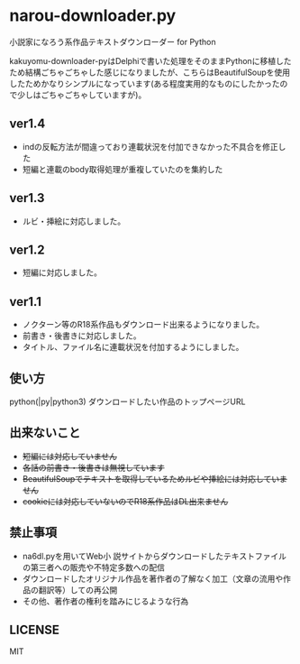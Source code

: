 # narou-downloader.py
小説家になろう系作品テキストダウンローダー for Python

kakuyomu-downloader-pyはDelphiで書いた処理をそのままPythonに移植したため結構ごちゃごちゃした感じになりましたが、こちらはBeautifulSoupを使用したためかなりシンプルになっています(ある程度実用的なものにしたかったので少しはごちゃごちゃしていますが)。

## ver1.4
+ indの反転方法が間違っており連載状況を付加できなかった不具合を修正した
+ 短編と連載のbody取得処理が重複していたのを集約した
## ver1.3
+ ルビ・挿絵に対応しました。
## ver1.2
+ 短編に対応しました。
## ver1.1
+ ノクターン等のR18系作品もダウンロード出来るようになりました。
+ 前書き・後書きに対応しました。
+ タイトル、ファイル名に連載状況を付加するようにしました。

## 使い方
python(|py|python3) ダウンロードしたい作品のトップページURL

## 出来ないこと
+ ~~短編には対応していません~~
+ ~~各話の前書き・後書きは無視しています~~
+ ~~BeautifulSoupでテキストを取得しているためルビや挿絵には対応していません~~
+ ~~cookieには対応していないのでR18系作品はDL出来ません~~

## 禁止事項
+ na6dl.pyを用いてWeb小 説サイトからダウンロードしたテキストファイルの第三者への販売や不特定多数への配信
+ ダウンロードしたオリジナル作品を著作者の了解なく加工（文章の流用や作品の翻訳等）しての再公開
+ その他、著作者の権利を踏みにじるような行為

## LICENSE
MIT
